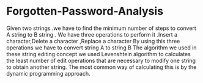 # Forgotten-Password-Analysis


Given two strings .we have to find the minimum number of steps to convert A string to B string . We have three operations to perform it .Insert a character,Delete a character ,Replace a character
By using this three operations we have to convert string A to string B The algorithm we used in these string editing concept we used Levenshtein algorithm to calculates the least number of edit operations that are necessary to modify one string to obtain another string. The most common way of calculating this is by the dynamic programming approach.
